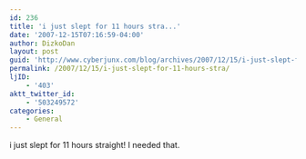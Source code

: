 ```yaml
---
id: 236
title: 'i just slept for 11 hours stra...'
date: '2007-12-15T07:16:59-04:00'
author: DizkoDan
layout: post
guid: 'http://www.cyberjunx.com/blog/archives/2007/12/15/i-just-slept-for-11-hours-stra/'
permalink: /2007/12/15/i-just-slept-for-11-hours-stra/
ljID:
    - '403'
aktt_twitter_id:
    - '503249572'
categories:
    - General
---
```


i just slept for 11 hours straight! I needed that.